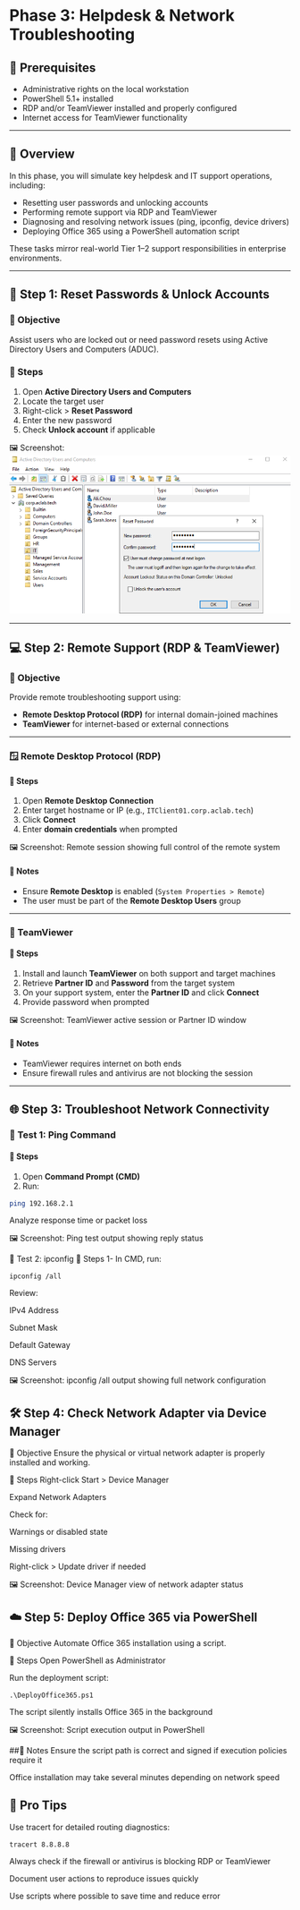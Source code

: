 # **Phase 3: Helpdesk & Network Troubleshooting**

## 🧰 Prerequisites

- Administrative rights on the local workstation  
- PowerShell 5.1+ installed  
- RDP and/or TeamViewer installed and properly configured  
- Internet access for TeamViewer functionality  

---

## 📌 **Overview**

In this phase, you will simulate key helpdesk and IT support operations, including:

- Resetting user passwords and unlocking accounts  
- Performing remote support via RDP and TeamViewer  
- Diagnosing and resolving network issues (ping, ipconfig, device drivers)  
- Deploying Office 365 using a PowerShell automation script  

These tasks mirror real-world Tier 1–2 support responsibilities in enterprise environments.

---

## 🔄 Step 1: Reset Passwords & Unlock Accounts

### 🎯 Objective

Assist users who are locked out or need password resets using Active Directory Users and Computers (ADUC).

### 🔧 Steps

1. Open **Active Directory Users and Computers**  
2. Locate the target user  
3. Right-click > **Reset Password**  
4. Enter the new password  
5. Check **Unlock account** if applicable  

🖼️ Screenshot:  
![Reset-passwd](https://github.com/AliChoukatli/CyberShield-Enterprise/blob/main/Screenshots/Phase%202/reset-password.png)

---

## 💻 Step 2: Remote Support (RDP & TeamViewer)

### 🎯 Objective

Provide remote troubleshooting support using:

- **Remote Desktop Protocol (RDP)** for internal domain-joined machines  
- **TeamViewer** for internet-based or external connections  

---

### 🪟 Remote Desktop Protocol (RDP)

#### 🔧 Steps

1. Open **Remote Desktop Connection**  
2. Enter target hostname or IP (e.g., `ITClient01.corp.aclab.tech`)  
3. Click **Connect**  
4. Enter **domain credentials** when prompted  

🖼️ Screenshot: Remote session showing full control of the remote system

#### 📝 Notes

- Ensure **Remote Desktop** is enabled (`System Properties > Remote`)  
- The user must be part of the **Remote Desktop Users** group  

---

### 🧩 TeamViewer

#### 🔧 Steps

1. Install and launch **TeamViewer** on both support and target machines  
2. Retrieve **Partner ID** and **Password** from the target system  
3. On your support system, enter the **Partner ID** and click **Connect**  
4. Provide password when prompted  

🖼️ Screenshot: TeamViewer active session or Partner ID window

#### 📝 Notes

- TeamViewer requires internet on both ends  
- Ensure firewall rules and antivirus are not blocking the session  

---

## 🌐 Step 3: Troubleshoot Network Connectivity

### 🧪 Test 1: Ping Command

#### 🔧 Steps

1. Open **Command Prompt (CMD)**  
2. Run:

```bash
ping 192.168.2.1
```
Analyze response time or packet loss

🖼️ Screenshot: Ping test output showing reply status

🧪 Test 2: ipconfig
🔧 Steps
1- In CMD, run:
```
ipconfig /all
```
Review:

IPv4 Address

Subnet Mask

Default Gateway

DNS Servers

🖼️ Screenshot: ipconfig /all output showing full network configuration

## 🛠️ Step 4: Check Network Adapter via Device Manager
🎯 Objective
Ensure the physical or virtual network adapter is properly installed and working.

🔧 Steps
Right-click Start > Device Manager

Expand Network Adapters

Check for:

Warnings or disabled state

Missing drivers

Right-click > Update driver if needed

🖼️ Screenshot: Device Manager view of network adapter status

## ☁️ Step 5: Deploy Office 365 via PowerShell
🎯 Objective
Automate Office 365 installation using a script.

🔧 Steps
Open PowerShell as Administrator

Run the deployment script:
```
.\DeployOffice365.ps1
```

The script silently installs Office 365 in the background

🖼️ Screenshot: Script execution output in PowerShell

##📝 Notes
Ensure the script path is correct and signed if execution policies require it

Office installation may take several minutes depending on network speed

## 🧠 Pro Tips
Use tracert for detailed routing diagnostics:
```
tracert 8.8.8.8
```
Always check if the firewall or antivirus is blocking RDP or TeamViewer

Document user actions to reproduce issues quickly

Use scripts where possible to save time and reduce error


